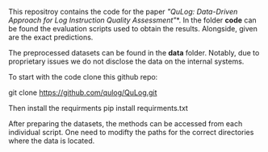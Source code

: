 This repositroy contains the code for the paper **"QuLog: Data-Driven Approach for Log Instruction Quality Assessment*"**. 
In the folder **code** can be found the evaluation scripts used to obtain the results. Alongside, given are the exact predictions.

The preprocessed datasets can be found in the **data** folder. 
Notably, due to proprietary issues we do not disclose the data on the internal systems. 


To start with the code clone this github repo: 

git clone https://github.com/qulog/QuLog.git

Then install the requirments
pip install requirments.txt

After preparing the datasets, the methods can be accessed from each individual script. One need to modifty the paths for the correct directories where the data is located. 
